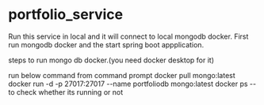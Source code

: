 # portfolio_service

Run this service in local and it will connect to local mongodb docker.
First run mongodb docker and the start spring boot appplication.


steps to run mongo db docker.(you need docker desktop for it)

run below command from command prompt
docker pull mongo:latest
docker run -d -p 27017:27017 --name portfoliodb mongo:latest
docker ps  -- to check whether its running or not
